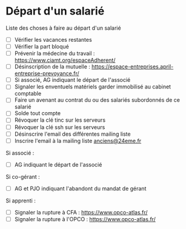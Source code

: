# Départ d'un salarié

Liste des choses à faire au départ d'un salarié

* [ ] Vérifier les vacances restantes
* [ ] Vérifier la part bloqué
* [ ] Prévenir la médecine du travail : https://www.ciamt.org/espaceAdherent/
* [ ] Désinscription de la mutuelle : https://espace-entreprises.april-entreprise-prevoyance.fr/
* [ ] Si associé, AG indiquant le départ de l'associé
* [ ] Signaler les enventuels matériels garder immobilisé au cabinet comptable 
* [ ] Faire un avenant au contrat du ou des salariés subordonnés de ce salarié
* [ ] Solde tout compte
* [ ] Révoquer la clé tinc sur les serveurs
* [ ] Révoquer la clé ssh sur les serveurs
* [ ] Désinscrire l'email des différentes mailing liste
* [ ] Inscrire l'email à la mailing liste anciens@24eme.fr

Si associé :

* [ ] AG indiquant le départ de l'associé

Si co-gérant :

* [ ] AG et PJO indiquant l'abandont du mandat de gérant

Si apprenti :

* [ ] Signaler la rupture à CFA : https://www.opco-atlas.fr/
* [ ] Signaler la rupture à l'OPCO : https://www.opco-atlas.fr/
